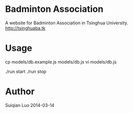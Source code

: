 # Badminton Association

A website for Badminton Association in Tsinghua University.
http://tsinghuaba.tk

# Usage

cp models/db.example.js models/db.js
vi models/db.js

./run start
./run stop

# Author

Suiqian Luo
2014-03-14
